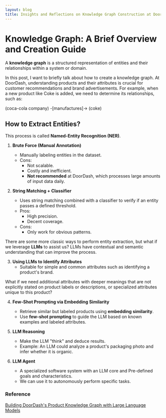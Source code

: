 ```yaml
---
layout: blog
title: Insights and Reflections on Knowledge Graph Construction at DoorDash
---
```

# Knowledge Graph: A Brief Overview and Creation Guide

A **knowledge graph** is a structured representation of entities and their relationships within a system or domain. 

In this post, I want to briefly talk about how to create a knowledge graph. At DoorDash, understanding products and their attributes is crucial for customer recommendations and brand advertisements. For example, when a new product like Coke is added, we need to determine its relationships, such as:

(coca-cola company) -[manufactures]-> (coke)

## How to Extract Entities?

This process is called **Named-Entity Recognition (NER)**.

1. **Brute Force (Manual Annotation)**
   - Manually labeling entities in the dataset.
   - Cons:
     - Not scalable.
     - Costly and inefficient.
     - **Not recommended** at DoorDash, which processes large amounts of input data daily.

2. **String Matching + Classifier**
   - Uses string matching combined with a classifier to verify if an entity passes a defined threshold.
   - Pros:
     - High precision.
     - Decent coverage.
   - Cons:
     - Only work for obvious patterns.

There are some more classic ways to perform entity extraction, but what if we leverage **LLMs** to assist us? LLMs have contextual and semantic understanding that can improve the process.

3. **Using LLMs to Identify Attributes**
   - Suitable for simple and common attributes such as identifying a product's brand.

What if we need additional attributes with deeper meanings that are not explicitly stated on product labels or descriptions, or specialized attributes unique to this product?

4. **Few-Shot Prompting via Embedding Similarity**
   - Retrieve similar but labeled products using **embedding similarity**.
   - Use **few-shot prompting** to guide the LLM based on known examples and labeled attributes.

5. **LLM Reasoning**
   - Make the LLM "think" and deduce results.
   - Example: An LLM could analyze a product's packaging photo and infer whether it is organic.

6. **LLM Agent**
   - A specialized software system with an LLM core and Pre-defined goals and characteristics.
   - We can use it to autonomously perform specific tasks.


### Reference

[Building DoorDash's Product Knowledge Graph with Large Language Models](https://careersatdoordash.com/blog/building-doordashs-product-knowledge-graph-with-large-language-models)